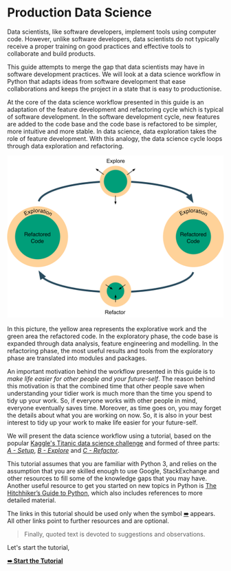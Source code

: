 # Production Data Science

<!--Why-->

Data scientists, like software developers, implement tools using computer code. However, unlike software developers, data scientists do not typically receive a proper training on good practices and effective tools to collaborate and build products.

<!--What-->

This guide attempts to merge the gap that data scientists may have in software development practices. We will look at a data science workflow in Python that adapts ideas from software development that ease collaborations and keeps the project in a state that is easy to productionise.

<!--How-->

At the core of the data science workflow presented in this guide is an adaptation of the feature development and refactoring cycle which is typical of software development. In the software development cycle, new features are added to the code base and the code base is refactored to be simpler, more intuitive and more stable. In data science, data exploration takes the role of feature development. With this analogy, the data science cycle loops through data exploration and refactoring.

![exploration_refactoring_cycle](resources/explore-refactor_loop.png)

In this picture, the yellow area represents the explorative work and the green area the refactored code. In the exploratory phase, the code base is expanded through data analysis, feature engineering and modelling. In the refactoring phase, the most useful results and tools from the exploratory phase are translated into modules and packages.

An important motivation behind the workflow presented in this guide is to _make life easier for other people and your future-self_. The reason behind this motivation is that the combined time that other people save when understanding your tidier work is much more than the time you spend to tidy up your work. So, if everyone works with other people in mind, everyone eventually saves time. Moreover, as time goes on, you may forget the details about what you are working on now. So, it is also in your best interest to tidy up your work to make life easier for your future-self.

We will present the data science workflow using a tutorial, based on the popular [Kaggle's Titanic data science challenge](https://www.kaggle.com/c/titanic) and formed of three parts: [*A - Setup*](tutorial/a-setup), [*B - Explore*](tutorial/b-explore) and [*C - Refactor*](tutorial/c-refactor).

This tutorial assumes that you are familiar with Python 3, and relies on the assumption that you are skilled enough to use Google, StackExchange and other resources to fill some of the knowledge gaps that you may have. Another useful resource to get you started on new topics in Python is [The Hitchhiker’s Guide to Python](http://docs.python-guide.org/), which also includes references to more detailed material.

The links in this tutorial should be used only when the symbol [**➠**]() appears. All other links point to further resources and are optional.

> Finally, quoted text is devoted to suggestions and observations.

Let's start the tutorial,

[**➠   Start the Tutorial**](tutorial/a-setup)


